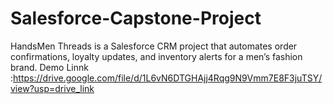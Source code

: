 # Salesforce-Capstone-Project 
HandsMen Threads is a Salesforce CRM project that automates order confirmations, loyalty updates, and inventory alerts for a men’s fashion brand.
Demo Linnk :https://drive.google.com/file/d/1L6vN6DTGHAjj4Rqg9N9Vmm7E8F3juTSY/view?usp=drive_link
